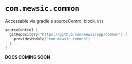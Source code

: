 # `com.mewsic.common`
Accessable via gradle's sourceControl block.
`kts`
```kt
sourceControl {
  gitRepository("https://github.com/mewsicapp/common") {
    providesModule("com.mewsic.common")
  }
}
```
**DOCS COMING SOON**
